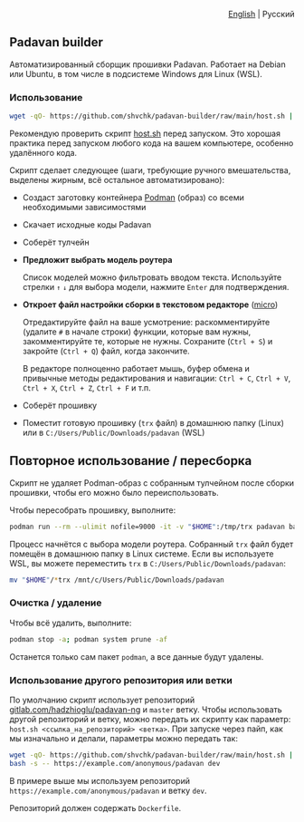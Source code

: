 <p align="right"><a href="README.md">English</a> | Русский</p>

## Padavan builder

Автоматизированный сборщик прошивки Padavan. Работает на Debian или Ubuntu, в том числе в подсистеме Windows для Linux (WSL).

### Использование

```sh
wget -qO- https://github.com/shvchk/padavan-builder/raw/main/host.sh | bash
```

Рекомендую проверить скрипт [host.sh](host.sh) перед запуском. Это хорошая практика перед запуском любого кода на вашем компьютере, особенно удалённого кода.

Скрипт сделает следующее (шаги, требующие ручного вмешательства, выделены жирным, всё остальное автоматизировано):

- Создаст заготовку контейнера [Podman](https://podman.io) (образ) со всеми необходимыми зависимостями

- Скачает исходные коды Padavan

- Соберёт тулчейн

- **Предложит выбрать модель роутера**

  Список моделей можно фильтровать вводом текста. Используйте стрелки `↑` `↓` для выбора модели, нажмите `Enter` для подтверждения.

- **Откроет файл настройки сборки в текстовом редакторе** ([micro](https://micro-editor.github.io))

  Отредактируйте файл на ваше усмотрение: раскомментируйте (удалите `#` в начале строки) функции, которые вам нужны, закомментируйте те, которые не нужны. Сохраните (`Ctrl + S`) и закройте (`Ctrl + Q`) файл, когда закончите.

  В редакторе полноценно работает мышь, буфер обмена и привычные методы редактирования и навигации: `Ctrl + C`, `Ctrl + V`, `Ctrl + X`, `Ctrl + Z`, `Ctrl + F` и т.п.

- Соберёт прошивку

- Поместит готовую прошивку (`trx` файл) в домашнюю папку (Linux) или в `C:/Users/Public/Downloads/padavan` (WSL)


## Повторное использование / пересборка

Скрипт не удаляет Podman-образ с собранным тулчейном после сборки прошивки, чтобы его можно было переиспользовать.

Чтобы пересобрать прошивку, выполните:

```sh
podman run --rm --ulimit nofile=9000 -it -v "$HOME":/tmp/trx padavan bash /opt/container.sh
```

Процесс начнётся с выбора модели роутера. Собранный `trx` файл будет помещён в домашнюю папку в Linux системе. Если вы используете WSL, вы можете переместить `trx` в `C:/Users/Public/Downloads/padavan`:

```sh
mv "$HOME"/*trx /mnt/c/Users/Public/Downloads/padavan
```


### Очистка / удаление

Чтобы всё удалить, выполните:

```sh
podman stop -a; podman system prune -af
```

Останется только сам пакет `podman`, а все данные будут удалены.


### Использование другого репозитория или ветки

По умолчанию скрипт использует репозиторий [gitlab.com/hadzhioglu/padavan-ng](https://gitlab.com/hadzhioglu/padavan-ng) и `master` ветку. Чтобы использовать другой репозиторий и ветку, можно передать их скрипту как параметр: `host.sh <ссылка_на_репозиторий> <ветка>`. При запуске через пайп, как мы изначально и делали, параметры можно передать так:

```sh
wget -qO- https://github.com/shvchk/padavan-builder/raw/main/host.sh | \
bash -s -- https://example.com/anonymous/padavan dev
```

В примере выше мы используем репозиторий `https://example.com/anonymous/padavan` и ветку `dev`.

Репозиторий должен содержать `Dockerfile`.
